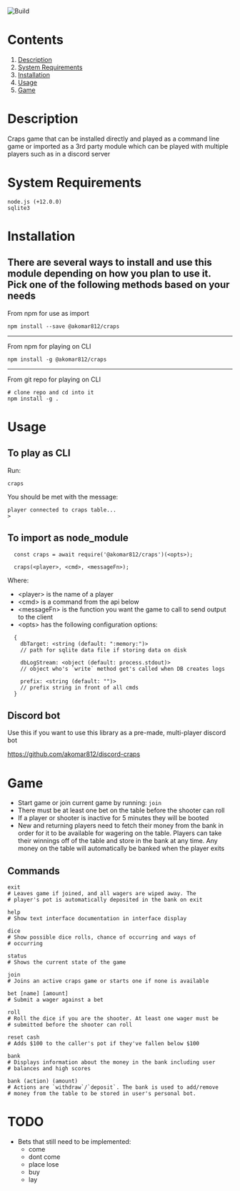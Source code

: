 ![Build](https://github.com/akomar812/craps/actions/workflows/npm-publish.yml/badge.svg)

# Contents

1. [Description](#Description)
1. [System Requirements](#System-Requirements)
1. [Installation](#Installation)
1. [Usage](#Usage)
1. [Game](#Game)

# Description
Craps game that can be installed directly and played as a command line game or imported
as a 3rd party module which can be played with multiple players such as in a discord server

# System Requirements
```
node.js (+12.0.0)
sqlite3
```

# Installation
There are several ways to install and use this module depending on how you plan to use it.
Pick one of the following methods based on your needs
---

From npm for use as import

```
npm install --save @akomar812/craps
```
---

From npm for playing on CLI

```
npm install -g @akomar812/craps
```
---

From git repo for playing on CLI

```
# clone repo and cd into it
npm install -g .
```

# Usage

## To play as CLI

Run:

```
craps
````

You should be met with the message:

```
player connected to craps table...
>
```

## To import as node_module

```
  const craps = await require('@akomar812/craps')(<opts>);

  craps(<player>, <cmd>, <messageFn>);
```

Where:
- \<player\>       is the name of a player
- \<cmd\>          is a command from the api below
- \<messageFn\>    is the function you want the game to call to send output to the client
- \<opts\>         has the following configuration options:
```
  {
    dbTarget: <string (default: ":memory:")>
    // path for sqlite data file if storing data on disk

    dbLogStream: <object (default: process.stdout)>
    // object who's `write` method get's called when DB creates logs

    prefix: <string (default: "")>
    // prefix string in front of all cmds
  }
```

## Discord bot
Use this if you want to use this library as a pre-made, multi-player discord bot

https://github.com/akomar812/discord-craps

# Game
* Start game or join current game by running: `join`
* There must be at least one bet on the table before the shooter can roll
* If a player or shooter is inactive for 5 minutes they will be booted
* New and returning players need to fetch their money from the bank in order for it to be available
  for wagering on the table. Players can take their winnings off of the table and store in the bank
  at any time. Any money on the table will automatically be banked when the player exits

## Commands

```
exit
# Leaves game if joined, and all wagers are wiped away. The
# player's pot is automatically deposited in the bank on exit
```

```
help
# Show text interface documentation in interface display
```

```
dice
# Show possible dice rolls, chance of occurring and ways of
# occurring
```

```
status
# Shows the current state of the game
```

```
join
# Joins an active craps game or starts one if none is available
```

```
bet [name] [amount]
# Submit a wager against a bet
```

```
roll
# Roll the dice if you are the shooter. At least one wager must be
# submitted before the shooter can roll
```

```
reset cash
# Adds $100 to the caller's pot if they've fallen below $100
```

```
bank
# Displays information about the money in the bank including user
# balances and high scores
```

```
bank (action) (amount)
# Actions are `withdraw`/`deposit`. The bank is used to add/remove
# money from the table to be stored in user's personal bot.
```

# TODO
  - Bets that still need to be implemented:
    - come
    - dont come
    - place lose
    - buy
    - lay
